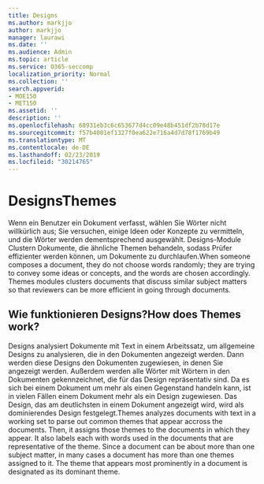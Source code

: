 ```yaml
---
title: Designs
ms.author: markjjo
author: markjjo
manager: laurawi
ms.date: ''
ms.audience: Admin
ms.topic: article
ms.service: O365-seccomp
localization_priority: Normal
ms.collection: ''
search.appverid:
- MOE150
- MET150
ms.assetid: ''
description: ''
ms.openlocfilehash: 68931eb3c6c653677d4cc09e48b451df2b78d17e
ms.sourcegitcommit: f57b4001ef1327f0ea622e716a4d7d78f1769b49
ms.translationtype: MT
ms.contentlocale: de-DE
ms.lasthandoff: 02/23/2019
ms.locfileid: "30214765"
---
```

# <a name="themes"></a><span data-ttu-id="6541a-102">Designs</span><span class="sxs-lookup"><span data-stu-id="6541a-102">Themes</span></span>

<span data-ttu-id="6541a-p101">Wenn ein Benutzer ein Dokument verfasst, wählen Sie Wörter nicht willkürlich aus; Sie versuchen, einige Ideen oder Konzepte zu vermitteln, und die Wörter werden dementsprechend ausgewählt. Designs-Module Clustern Dokumente, die ähnliche Themen behandeln, sodass Prüfer effizienter werden können, um Dokumente zu durchlaufen.</span><span class="sxs-lookup"><span data-stu-id="6541a-p101">When someone composes a document, they do not choose words randomly; they are trying to convey some ideas or concepts, and the words are chosen accordingly. Themes modules clusters documents that discuss similar subject matters so that reviewers can be more efficient in going through documents.</span></span>

## <a name="how-does-themes-work"></a><span data-ttu-id="6541a-105">Wie funktionieren Designs?</span><span class="sxs-lookup"><span data-stu-id="6541a-105">How does Themes work?</span></span>
<span data-ttu-id="6541a-p102">Designs analysiert Dokumente mit Text in einem Arbeitssatz, um allgemeine Designs zu analysieren, die in den Dokumenten angezeigt werden. Dann werden diese Designs den Dokumenten zugewiesen, in denen Sie angezeigt werden. Außerdem werden alle Wörter mit Wörtern in den Dokumenten gekennzeichnet, die für das Design repräsentativ sind. Da es sich bei einem Dokument um mehr als einen Gegenstand handeln kann, ist in vielen Fällen einem Dokument mehr als ein Design zugewiesen. Das Design, das am deutlichsten in einem Dokument angezeigt wird, wird als dominierendes Design festgelegt.</span><span class="sxs-lookup"><span data-stu-id="6541a-p102">Themes analyzes documents with text in a working set to parse out common themes that appear accross the documents. Then, it assigns those themes to the documents in which they appear. It also labels each with words used in the documents that are representative of the theme. Since a document can be about more than one subject matter, in many cases a document has more than one themes assigned to it. The theme that appears most prominently in a document is designated as its dominant theme.</span></span>